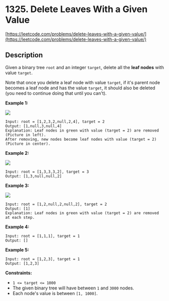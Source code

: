 # 1325. Delete Leaves With a Given Value

[https://leetcode.com/problems/delete-leaves-with-a-given-value/](https://leetcode.com/problems/delete-leaves-with-a-given-value/)

## Description

Given a binary tree `root` and an integer `target`, delete all the **leaf nodes** with value `target`.

Note that once you delete a leaf node with value `target`, if it's parent node becomes a leaf node and has the value `target`, it should also be deleted (you need to continue doing that until you can't).

**Example 1:**

![](https://assets.leetcode.com/uploads/2020/01/09/sample_1_1684.png)

    Input: root = [1,2,3,2,null,2,4], target = 2
    Output: [1,null,3,null,4]
    Explanation: Leaf nodes in green with value (target = 2) are removed (Picture in left).
    After removing, new nodes become leaf nodes with value (target = 2) (Picture in center).

**Example 2:**

![](https://assets.leetcode.com/uploads/2020/01/09/sample_2_1684.png)

    Input: root = [1,3,3,3,2], target = 3
    Output: [1,3,null,null,2]

**Example 3:**

![](https://assets.leetcode.com/uploads/2020/01/15/sample_3_1684.png)

    Input: root = [1,2,null,2,null,2], target = 2
    Output: [1]
    Explanation: Leaf nodes in green with value (target = 2) are removed at each step.

**Example 4:**

    Input: root = [1,1,1], target = 1
    Output: []

**Example 5:**

    Input: root = [1,2,3], target = 1
    Output: [1,2,3]

**Constraints:**

* `1 <= target <= 1000`
* The given binary tree will have between `1` and `3000` nodes.
* Each node's value is between `[1, 1000]`.
